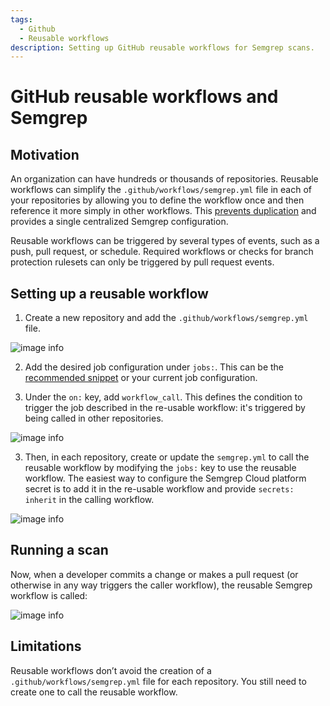 ```yaml
---
tags:
  - Github
  - Reusable workflows
description: Setting up GitHub reusable workflows for Semgrep scans.
---
```


# GitHub reusable workflows and Semgrep

## Motivation

An organization can have hundreds or thousands of repositories. Reusable workflows can simplify the `.github/workflows/semgrep.yml` file in each of your repositories by allowing you to define the workflow once and then reference it more simply in other workflows. This [prevents duplication](https://docs.github.com/en/actions/using-workflows/reusing-workflows#overview) and provides a single centralized Semgrep configuration.

Reusable workflows can be triggered by several types of events, such as a push, pull request, or schedule. Required workflows or checks for branch protection rulesets can only be triggered by pull request events.

## Setting up a reusable workflow

1. Create a new repository and add the `.github/workflows/semgrep.yml` file.

![image info](/img/kb/reusable-workflows-image-1.png)

2. Add the desired job configuration under `jobs:`. This can be the [recommended snippet](https://semgrep.dev/docs/semgrep-ci/sample-ci-configs/#sample-github-actions-configuration-file) or your current job configuration.

3. Under the `on:` key, add `workflow_call`. This defines the condition to trigger the job described in the re-usable workflow: it's triggered by being called in other repositories.

![image info](/img/kb/reusable-workflows-image-2.png)

3. Then, in each repository, create or update the `semgrep.yml` to call the reusable workflow by modifying the `jobs:` key to use the reusable workflow. The easiest way to configure the Semgrep Cloud platform secret is to add it in the re-usable workflow and provide `secrets: inherit` in the calling workflow.

![image info](/img/kb/reusable-workflows-image-3.png)

## Running a scan

Now, when a developer commits a change or makes a pull request (or otherwise in any way triggers the caller workflow), the reusable Semgrep workflow is called:

![image info](/img/kb/reusable-workflows-image-4.png)

## Limitations

Reusable workflows don’t avoid the creation of a `.github/workflows/semgrep.yml` file for each repository. You still need to create one to call the reusable workflow.
